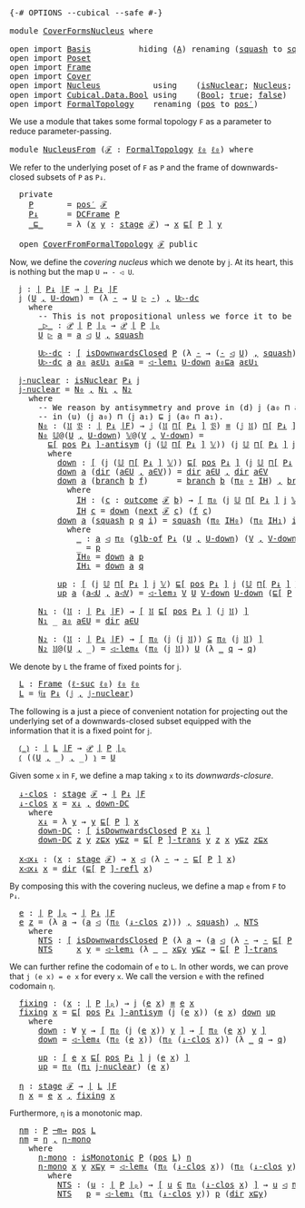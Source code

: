 <pre class="Agda"><a id="5" class="Symbol">{-#</a> <a id="9" class="Keyword">OPTIONS</a> <a id="17" class="Pragma">--cubical</a> <a id="27" class="Pragma">--safe</a> <a id="34" class="Symbol">#-}</a>

<a id="39" class="Keyword">module</a> <a id="46" href="CoverFormsNucleus.html" class="Module">CoverFormsNucleus</a> <a id="64" class="Keyword">where</a>

<a id="71" class="Keyword">open</a> <a id="76" class="Keyword">import</a> <a id="83" href="Basis.html" class="Module">Basis</a>          <a id="98" class="Keyword">hiding</a> <a id="105" class="Symbol">(</a><a id="106" href="Basis.html#2379" class="Generalizable">A</a><a id="107" class="Symbol">)</a> <a id="109" class="Keyword">renaming</a> <a id="118" class="Symbol">(</a><a id="119" href="Basis.html#6207" class="InductiveConstructor">squash</a> <a id="126" class="Symbol">to</a> <a id="∥_∥.squash"></a><a id="129" href="CoverFormsNucleus.html#129" class="InductiveConstructor">squash′</a><a id="136" class="Symbol">)</a>
<a id="138" class="Keyword">open</a> <a id="143" class="Keyword">import</a> <a id="150" href="Poset.html" class="Module">Poset</a>
<a id="156" class="Keyword">open</a> <a id="161" class="Keyword">import</a> <a id="168" href="Frame.html" class="Module">Frame</a>
<a id="174" class="Keyword">open</a> <a id="179" class="Keyword">import</a> <a id="186" href="Cover.html" class="Module">Cover</a>
<a id="192" class="Keyword">open</a> <a id="197" class="Keyword">import</a> <a id="204" href="Nucleus.html" class="Module">Nucleus</a>           <a id="222" class="Keyword">using</a>    <a id="231" class="Symbol">(</a><a id="232" href="Nucleus.html#203" class="Function">isNuclear</a><a id="241" class="Symbol">;</a> <a id="243" href="Nucleus.html#502" class="Function">Nucleus</a><a id="250" class="Symbol">;</a> <a id="252" href="Nucleus.html#3534" class="Function">𝔣𝔦𝔵</a><a id="255" class="Symbol">;</a> <a id="257" href="Nucleus.html#842" class="Function">idem</a><a id="261" class="Symbol">)</a>
<a id="263" class="Keyword">open</a> <a id="268" class="Keyword">import</a> <a id="275" href="Cubical.Data.Bool.html" class="Module">Cubical.Data.Bool</a> <a id="293" class="Keyword">using</a>    <a id="302" class="Symbol">(</a><a id="303" href="Agda.Builtin.Bool.html#163" class="Datatype">Bool</a><a id="307" class="Symbol">;</a> <a id="309" href="Agda.Builtin.Bool.html#188" class="InductiveConstructor">true</a><a id="313" class="Symbol">;</a> <a id="315" href="Agda.Builtin.Bool.html#182" class="InductiveConstructor">false</a><a id="320" class="Symbol">)</a>
<a id="322" class="Keyword">open</a> <a id="327" class="Keyword">import</a> <a id="334" href="FormalTopology.html" class="Module">FormalTopology</a>    <a id="352" class="Keyword">renaming</a> <a id="361" class="Symbol">(</a><a id="362" href="FormalTopology.html#1525" class="Function">pos</a> <a id="366" class="Symbol">to</a> <a id="pos"></a><a id="369" href="CoverFormsNucleus.html#369" class="Function">pos′</a><a id="373" class="Symbol">)</a>
</pre>
We use a module that takes some formal topology `F` as a parameter to reduce
parameter-passing.

<pre class="Agda"><a id="481" class="Keyword">module</a> <a id="NucleusFrom"></a><a id="488" href="CoverFormsNucleus.html#488" class="Module">NucleusFrom</a> <a id="500" class="Symbol">(</a><a id="501" href="CoverFormsNucleus.html#501" class="Bound">ℱ</a> <a id="503" class="Symbol">:</a> <a id="505" href="FormalTopology.html#1345" class="Function">FormalTopology</a> <a id="520" href="Basis.html#2320" class="Generalizable">ℓ₀</a> <a id="523" href="Basis.html#2320" class="Generalizable">ℓ₀</a><a id="525" class="Symbol">)</a> <a id="527" class="Keyword">where</a>
</pre>
We refer to the underlying poset of `F` as `P` and the frame of downwards-closed subsets
of `P` as `P↓`.

<pre class="Agda">  <a id="650" class="Keyword">private</a>
    <a id="NucleusFrom.P"></a><a id="662" href="CoverFormsNucleus.html#662" class="Function">P</a>       <a id="670" class="Symbol">=</a> <a id="672" href="CoverFormsNucleus.html#369" class="Function">pos′</a> <a id="677" href="CoverFormsNucleus.html#501" class="Bound">ℱ</a>
    <a id="NucleusFrom.P↓"></a><a id="683" href="CoverFormsNucleus.html#683" class="Function">P↓</a>      <a id="691" class="Symbol">=</a> <a id="693" href="Frame.html#15894" class="Function">DCFrame</a> <a id="701" href="CoverFormsNucleus.html#662" class="Function">P</a>
    <a id="NucleusFrom._⊑_"></a><a id="707" href="CoverFormsNucleus.html#707" class="Function Operator">_⊑_</a>     <a id="715" class="Symbol">=</a> <a id="717" class="Symbol">λ</a> <a id="719" class="Symbol">(</a><a id="720" href="CoverFormsNucleus.html#720" class="Bound">x</a> <a id="722" href="CoverFormsNucleus.html#722" class="Bound">y</a> <a id="724" class="Symbol">:</a> <a id="726" href="FormalTopology.html#1665" class="Function">stage</a> <a id="732" href="CoverFormsNucleus.html#501" class="Bound">ℱ</a><a id="733" class="Symbol">)</a> <a id="735" class="Symbol">→</a> <a id="737" href="CoverFormsNucleus.html#720" class="Bound">x</a> <a id="739" href="Poset.html#2551" class="Function">⊑[</a> <a id="742" href="CoverFormsNucleus.html#662" class="Function">P</a> <a id="744" href="Poset.html#2551" class="Function">]</a> <a id="746" href="CoverFormsNucleus.html#722" class="Bound">y</a>

  <a id="751" class="Keyword">open</a> <a id="756" href="Cover.html#378" class="Module">CoverFromFormalTopology</a> <a id="780" href="CoverFormsNucleus.html#501" class="Bound">ℱ</a> <a id="782" class="Keyword">public</a>
</pre>
Now, we define the *covering nucleus* which we denote by `𝕛`. At its heart, this is
nothing but the map `U ↦ - ◁ U`.

<pre class="Agda">  <a id="NucleusFrom.𝕛"></a><a id="918" href="CoverFormsNucleus.html#918" class="Function">𝕛</a> <a id="920" class="Symbol">:</a> <a id="922" href="Frame.html#3440" class="Function Operator">∣</a> <a id="924" href="CoverFormsNucleus.html#683" class="Function">P↓</a> <a id="927" href="Frame.html#3440" class="Function Operator">∣F</a> <a id="930" class="Symbol">→</a> <a id="932" href="Frame.html#3440" class="Function Operator">∣</a> <a id="934" href="CoverFormsNucleus.html#683" class="Function">P↓</a> <a id="937" href="Frame.html#3440" class="Function Operator">∣F</a>
  <a id="942" href="CoverFormsNucleus.html#918" class="Function">𝕛</a> <a id="944" class="Symbol">(</a><a id="945" href="CoverFormsNucleus.html#945" class="Bound">U</a> <a id="947" href="Agda.Builtin.Sigma.html#236" class="InductiveConstructor Operator">,</a> <a id="949" href="CoverFormsNucleus.html#949" class="Bound">U-down</a><a id="955" class="Symbol">)</a> <a id="957" class="Symbol">=</a> <a id="959" class="Symbol">(λ</a> <a id="962" href="CoverFormsNucleus.html#962" class="Bound">-</a> <a id="964" class="Symbol">→</a> <a id="966" href="CoverFormsNucleus.html#945" class="Bound">U</a> <a id="968" href="CoverFormsNucleus.html#1083" class="Function Operator">▷</a> <a id="970" href="CoverFormsNucleus.html#962" class="Bound">-</a><a id="971" class="Symbol">)</a> <a id="973" href="Agda.Builtin.Sigma.html#236" class="InductiveConstructor Operator">,</a> <a id="975" href="CoverFormsNucleus.html#1145" class="Function">U▷-dc</a>
    <a id="985" class="Keyword">where</a>
      <a id="997" class="Comment">-- This is not propositional unless we force it to be using the HIT definition!</a>
      <a id="1083" href="CoverFormsNucleus.html#1083" class="Function Operator">_▷_</a> <a id="1087" class="Symbol">:</a> <a id="1089" href="Basis.html#3435" class="Function">𝒫</a> <a id="1091" href="Poset.html#2382" class="Function Operator">∣</a> <a id="1093" href="CoverFormsNucleus.html#662" class="Function">P</a> <a id="1095" href="Poset.html#2382" class="Function Operator">∣ₚ</a> <a id="1098" class="Symbol">→</a> <a id="1100" href="Basis.html#3435" class="Function">𝒫</a> <a id="1102" href="Poset.html#2382" class="Function Operator">∣</a> <a id="1104" href="CoverFormsNucleus.html#662" class="Function">P</a> <a id="1106" href="Poset.html#2382" class="Function Operator">∣ₚ</a>
      <a id="1115" href="CoverFormsNucleus.html#1115" class="Bound">U</a> <a id="1117" href="CoverFormsNucleus.html#1083" class="Function Operator">▷</a> <a id="1119" href="CoverFormsNucleus.html#1119" class="Bound">a</a> <a id="1121" class="Symbol">=</a> <a id="1123" href="CoverFormsNucleus.html#1119" class="Bound">a</a> <a id="1125" href="Cover.html#703" class="Datatype Operator">◁</a> <a id="1127" href="CoverFormsNucleus.html#1115" class="Bound">U</a> <a id="1129" href="Agda.Builtin.Sigma.html#236" class="InductiveConstructor Operator">,</a> <a id="1131" href="Cover.html#863" class="InductiveConstructor">squash</a>

      <a id="1145" href="CoverFormsNucleus.html#1145" class="Function">U▷-dc</a> <a id="1151" class="Symbol">:</a> <a id="1153" href="Cubical.Foundations.Logic.html#1299" class="Function Operator">[</a> <a id="1155" href="Poset.html#6742" class="Function">isDownwardsClosed</a> <a id="1173" href="CoverFormsNucleus.html#662" class="Function">P</a> <a id="1175" class="Symbol">(λ</a> <a id="1178" href="CoverFormsNucleus.html#1178" class="Bound">-</a> <a id="1180" class="Symbol">→</a> <a id="1182" class="Symbol">(</a><a id="1183" href="CoverFormsNucleus.html#1178" class="Bound">-</a> <a id="1185" href="Cover.html#703" class="Datatype Operator">◁</a> <a id="1187" href="CoverFormsNucleus.html#945" class="Bound">U</a><a id="1188" class="Symbol">)</a> <a id="1190" href="Agda.Builtin.Sigma.html#236" class="InductiveConstructor Operator">,</a> <a id="1192" href="Cover.html#863" class="InductiveConstructor">squash</a><a id="1198" class="Symbol">)</a> <a id="1200" href="Cubical.Foundations.Logic.html#1299" class="Function Operator">]</a>
      <a id="1208" href="CoverFormsNucleus.html#1145" class="Function">U▷-dc</a> <a id="1214" href="CoverFormsNucleus.html#1214" class="Bound">a</a> <a id="1216" href="CoverFormsNucleus.html#1216" class="Bound">a₀</a> <a id="1219" href="CoverFormsNucleus.html#1219" class="Bound">aεU₁</a> <a id="1224" href="CoverFormsNucleus.html#1224" class="Bound">a₀⊑a</a> <a id="1229" class="Symbol">=</a> <a id="1231" href="Cover.html#1171" class="Function">◁-lem₁</a> <a id="1238" href="CoverFormsNucleus.html#949" class="Bound">U-down</a> <a id="1245" href="CoverFormsNucleus.html#1224" class="Bound">a₀⊑a</a> <a id="1250" href="CoverFormsNucleus.html#1219" class="Bound">aεU₁</a>

  <a id="NucleusFrom.𝕛-nuclear"></a><a id="1258" href="CoverFormsNucleus.html#1258" class="Function">𝕛-nuclear</a> <a id="1268" class="Symbol">:</a> <a id="1270" href="Nucleus.html#203" class="Function">isNuclear</a> <a id="1280" href="CoverFormsNucleus.html#683" class="Function">P↓</a> <a id="1283" href="CoverFormsNucleus.html#918" class="Function">𝕛</a>
  <a id="1287" href="CoverFormsNucleus.html#1258" class="Function">𝕛-nuclear</a> <a id="1297" class="Symbol">=</a> <a id="1299" href="CoverFormsNucleus.html#1461" class="Function">N₀</a> <a id="1302" href="Agda.Builtin.Sigma.html#236" class="InductiveConstructor Operator">,</a> <a id="1304" href="CoverFormsNucleus.html#2386" class="Function">N₁</a> <a id="1307" href="Agda.Builtin.Sigma.html#236" class="InductiveConstructor Operator">,</a> <a id="1309" href="CoverFormsNucleus.html#2466" class="Function">N₂</a>
    <a id="1316" class="Keyword">where</a>
      <a id="1328" class="Comment">-- We reason by antisymmetry and prove in (d) 𝕛 (a₀ ⊓ a₁) ⊑ (𝕛 a₀) ⊓ (𝕛 a₁) and</a>
      <a id="1414" class="Comment">-- in (u) (𝕛 a₀) ⊓ (𝕛 a₁) ⊑ 𝕛 (a₀ ⊓ a₁).</a>
      <a id="1461" href="CoverFormsNucleus.html#1461" class="Function">N₀</a> <a id="1464" class="Symbol">:</a> <a id="1466" class="Symbol">(</a><a id="1467" href="CoverFormsNucleus.html#1467" class="Bound">𝔘</a> <a id="1469" href="CoverFormsNucleus.html#1469" class="Bound">𝔙</a> <a id="1471" class="Symbol">:</a> <a id="1473" href="Frame.html#3440" class="Function Operator">∣</a> <a id="1475" href="CoverFormsNucleus.html#683" class="Function">P↓</a> <a id="1478" href="Frame.html#3440" class="Function Operator">∣F</a><a id="1480" class="Symbol">)</a> <a id="1482" class="Symbol">→</a> <a id="1484" href="CoverFormsNucleus.html#918" class="Function">𝕛</a> <a id="1486" class="Symbol">(</a><a id="1487" href="CoverFormsNucleus.html#1467" class="Bound">𝔘</a> <a id="1489" href="Frame.html#3723" class="Function">⊓[</a> <a id="1492" href="CoverFormsNucleus.html#683" class="Function">P↓</a> <a id="1495" href="Frame.html#3723" class="Function">]</a> <a id="1497" href="CoverFormsNucleus.html#1469" class="Bound">𝔙</a><a id="1498" class="Symbol">)</a> <a id="1500" href="Agda.Builtin.Cubical.Path.html#381" class="Function Operator">≡</a> <a id="1502" class="Symbol">(</a><a id="1503" href="CoverFormsNucleus.html#918" class="Function">𝕛</a> <a id="1505" href="CoverFormsNucleus.html#1467" class="Bound">𝔘</a><a id="1506" class="Symbol">)</a> <a id="1508" href="Frame.html#3723" class="Function">⊓[</a> <a id="1511" href="CoverFormsNucleus.html#683" class="Function">P↓</a> <a id="1514" href="Frame.html#3723" class="Function">]</a> <a id="1516" class="Symbol">(</a><a id="1517" href="CoverFormsNucleus.html#918" class="Function">𝕛</a> <a id="1519" href="CoverFormsNucleus.html#1469" class="Bound">𝔙</a><a id="1520" class="Symbol">)</a>
      <a id="1528" href="CoverFormsNucleus.html#1461" class="Function">N₀</a> <a id="1531" href="CoverFormsNucleus.html#1531" class="Bound">𝕌</a><a id="1532" class="Symbol">@(</a><a id="1534" href="CoverFormsNucleus.html#1534" class="Bound">U</a> <a id="1536" href="Agda.Builtin.Sigma.html#236" class="InductiveConstructor Operator">,</a> <a id="1538" href="CoverFormsNucleus.html#1538" class="Bound">U-down</a><a id="1544" class="Symbol">)</a> <a id="1546" href="CoverFormsNucleus.html#1546" class="Bound">𝕍</a><a id="1547" class="Symbol">@(</a><a id="1549" href="CoverFormsNucleus.html#1549" class="Bound">V</a> <a id="1551" href="Agda.Builtin.Sigma.html#236" class="InductiveConstructor Operator">,</a> <a id="1553" href="CoverFormsNucleus.html#1553" class="Bound">V-down</a><a id="1559" class="Symbol">)</a> <a id="1561" class="Symbol">=</a>
        <a id="1571" href="Poset.html#3283" class="Function Operator">⊑[</a> <a id="1574" href="Frame.html#3524" class="Function">pos</a> <a id="1578" href="CoverFormsNucleus.html#683" class="Function">P↓</a> <a id="1581" href="Poset.html#3283" class="Function Operator">]-antisym</a> <a id="1591" class="Symbol">(</a><a id="1592" href="CoverFormsNucleus.html#918" class="Function">𝕛</a> <a id="1594" class="Symbol">(</a><a id="1595" href="CoverFormsNucleus.html#1531" class="Bound">𝕌</a> <a id="1597" href="Frame.html#3723" class="Function">⊓[</a> <a id="1600" href="CoverFormsNucleus.html#683" class="Function">P↓</a> <a id="1603" href="Frame.html#3723" class="Function">]</a> <a id="1605" href="CoverFormsNucleus.html#1546" class="Bound">𝕍</a><a id="1606" class="Symbol">))</a> <a id="1609" class="Symbol">(</a><a id="1610" href="CoverFormsNucleus.html#918" class="Function">𝕛</a> <a id="1612" href="CoverFormsNucleus.html#1531" class="Bound">𝕌</a> <a id="1614" href="Frame.html#3723" class="Function">⊓[</a> <a id="1617" href="CoverFormsNucleus.html#683" class="Function">P↓</a> <a id="1620" href="Frame.html#3723" class="Function">]</a> <a id="1622" href="CoverFormsNucleus.html#918" class="Function">𝕛</a> <a id="1624" href="CoverFormsNucleus.html#1546" class="Bound">𝕍</a><a id="1625" class="Symbol">)</a> <a id="1627" href="CoverFormsNucleus.html#1659" class="Function">down</a> <a id="1632" href="CoverFormsNucleus.html#2246" class="Function">up</a>
        <a id="1643" class="Keyword">where</a>
          <a id="1659" href="CoverFormsNucleus.html#1659" class="Function">down</a> <a id="1664" class="Symbol">:</a> <a id="1666" href="Cubical.Foundations.Logic.html#1299" class="Function Operator">[</a> <a id="1668" class="Symbol">(</a><a id="1669" href="CoverFormsNucleus.html#918" class="Function">𝕛</a> <a id="1671" class="Symbol">(</a><a id="1672" href="CoverFormsNucleus.html#1531" class="Bound">𝕌</a> <a id="1674" href="Frame.html#3723" class="Function">⊓[</a> <a id="1677" href="CoverFormsNucleus.html#683" class="Function">P↓</a> <a id="1680" href="Frame.html#3723" class="Function">]</a> <a id="1682" href="CoverFormsNucleus.html#1546" class="Bound">𝕍</a><a id="1683" class="Symbol">))</a> <a id="1686" href="Poset.html#2551" class="Function">⊑[</a> <a id="1689" href="Frame.html#3524" class="Function">pos</a> <a id="1693" href="CoverFormsNucleus.html#683" class="Function">P↓</a> <a id="1696" href="Poset.html#2551" class="Function">]</a> <a id="1698" class="Symbol">(</a><a id="1699" href="CoverFormsNucleus.html#918" class="Function">𝕛</a> <a id="1701" href="CoverFormsNucleus.html#1531" class="Bound">𝕌</a> <a id="1703" href="Frame.html#3723" class="Function">⊓[</a> <a id="1706" href="CoverFormsNucleus.html#683" class="Function">P↓</a> <a id="1709" href="Frame.html#3723" class="Function">]</a> <a id="1711" href="CoverFormsNucleus.html#918" class="Function">𝕛</a> <a id="1713" href="CoverFormsNucleus.html#1546" class="Bound">𝕍</a><a id="1714" class="Symbol">)</a> <a id="1716" href="Cubical.Foundations.Logic.html#1299" class="Function Operator">]</a>
          <a id="1728" href="CoverFormsNucleus.html#1659" class="Function">down</a> <a id="1733" href="CoverFormsNucleus.html#1733" class="Bound">a</a> <a id="1735" class="Symbol">(</a><a id="1736" href="Cover.html#762" class="InductiveConstructor">dir</a> <a id="1740" class="Symbol">(</a><a id="1741" href="CoverFormsNucleus.html#1741" class="Bound">a∈U</a> <a id="1745" href="Agda.Builtin.Sigma.html#236" class="InductiveConstructor Operator">,</a> <a id="1747" href="CoverFormsNucleus.html#1747" class="Bound">a∈V</a><a id="1750" class="Symbol">))</a> <a id="1753" class="Symbol">=</a> <a id="1755" href="Cover.html#762" class="InductiveConstructor">dir</a> <a id="1759" href="CoverFormsNucleus.html#1741" class="Bound">a∈U</a> <a id="1763" href="Agda.Builtin.Sigma.html#236" class="InductiveConstructor Operator">,</a> <a id="1765" href="Cover.html#762" class="InductiveConstructor">dir</a> <a id="1769" href="CoverFormsNucleus.html#1747" class="Bound">a∈V</a>
          <a id="1783" href="CoverFormsNucleus.html#1659" class="Function">down</a> <a id="1788" href="CoverFormsNucleus.html#1788" class="Bound">a</a> <a id="1790" class="Symbol">(</a><a id="1791" href="Cover.html#791" class="InductiveConstructor">branch</a> <a id="1798" href="CoverFormsNucleus.html#1798" class="Bound">b</a> <a id="1800" href="CoverFormsNucleus.html#1800" class="Bound">f</a><a id="1801" class="Symbol">)</a>      <a id="1808" class="Symbol">=</a> <a id="1810" href="Cover.html#791" class="InductiveConstructor">branch</a> <a id="1817" href="CoverFormsNucleus.html#1798" class="Bound">b</a> <a id="1819" class="Symbol">(</a><a id="1820" href="Basis.html#955" class="Field">π₀</a> <a id="1823" href="Cubical.Foundations.Function.html#402" class="Function Operator">∘</a> <a id="1825" href="CoverFormsNucleus.html#1882" class="Function">IH</a><a id="1827" class="Symbol">)</a> <a id="1829" href="Agda.Builtin.Sigma.html#236" class="InductiveConstructor Operator">,</a> <a id="1831" href="Cover.html#791" class="InductiveConstructor">branch</a> <a id="1838" href="CoverFormsNucleus.html#1798" class="Bound">b</a> <a id="1840" class="Symbol">(</a><a id="1841" href="Basis.html#966" class="Field">π₁</a> <a id="1844" href="Cubical.Foundations.Function.html#402" class="Function Operator">∘</a> <a id="1846" href="CoverFormsNucleus.html#1882" class="Function">IH</a><a id="1848" class="Symbol">)</a>
            <a id="1862" class="Keyword">where</a>
              <a id="1882" href="CoverFormsNucleus.html#1882" class="Function">IH</a> <a id="1885" class="Symbol">:</a> <a id="1887" class="Symbol">(</a><a id="1888" href="CoverFormsNucleus.html#1888" class="Bound">c</a> <a id="1890" class="Symbol">:</a> <a id="1892" href="FormalTopology.html#1852" class="Function">outcome</a> <a id="1900" href="CoverFormsNucleus.html#501" class="Bound">ℱ</a> <a id="1902" href="CoverFormsNucleus.html#1798" class="Bound">b</a><a id="1903" class="Symbol">)</a> <a id="1905" class="Symbol">→</a> <a id="1907" href="Cubical.Foundations.Logic.html#1299" class="Function Operator">[</a> <a id="1909" href="Basis.html#955" class="Field">π₀</a> <a id="1912" class="Symbol">(</a><a id="1913" href="CoverFormsNucleus.html#918" class="Function">𝕛</a> <a id="1915" href="CoverFormsNucleus.html#1531" class="Bound">𝕌</a> <a id="1917" href="Frame.html#3723" class="Function">⊓[</a> <a id="1920" href="CoverFormsNucleus.html#683" class="Function">P↓</a> <a id="1923" href="Frame.html#3723" class="Function">]</a> <a id="1925" href="CoverFormsNucleus.html#918" class="Function">𝕛</a> <a id="1927" href="CoverFormsNucleus.html#1546" class="Bound">𝕍</a><a id="1928" class="Symbol">)</a> <a id="1930" class="Symbol">(</a><a id="1931" href="FormalTopology.html#1978" class="Function">next</a> <a id="1936" href="CoverFormsNucleus.html#501" class="Bound">ℱ</a> <a id="1938" href="CoverFormsNucleus.html#1888" class="Bound">c</a><a id="1939" class="Symbol">)</a> <a id="1941" href="Cubical.Foundations.Logic.html#1299" class="Function Operator">]</a>
              <a id="1957" href="CoverFormsNucleus.html#1882" class="Function">IH</a> <a id="1960" href="CoverFormsNucleus.html#1960" class="Bound">c</a> <a id="1962" class="Symbol">=</a> <a id="1964" href="CoverFormsNucleus.html#1659" class="Function">down</a> <a id="1969" class="Symbol">(</a><a id="1970" href="FormalTopology.html#1978" class="Function">next</a> <a id="1975" href="CoverFormsNucleus.html#501" class="Bound">ℱ</a> <a id="1977" href="CoverFormsNucleus.html#1960" class="Bound">c</a><a id="1978" class="Symbol">)</a> <a id="1980" class="Symbol">(</a><a id="1981" href="CoverFormsNucleus.html#1800" class="Bound">f</a> <a id="1983" href="CoverFormsNucleus.html#1960" class="Bound">c</a><a id="1984" class="Symbol">)</a>
          <a id="1996" href="CoverFormsNucleus.html#1659" class="Function">down</a> <a id="2001" href="CoverFormsNucleus.html#2001" class="Bound">a</a> <a id="2003" class="Symbol">(</a><a id="2004" href="Cover.html#863" class="InductiveConstructor">squash</a> <a id="2011" href="CoverFormsNucleus.html#2011" class="Bound">p</a> <a id="2013" href="CoverFormsNucleus.html#2013" class="Bound">q</a> <a id="2015" href="CoverFormsNucleus.html#2015" class="Bound">i</a><a id="2016" class="Symbol">)</a> <a id="2018" class="Symbol">=</a> <a id="2020" href="Cover.html#863" class="InductiveConstructor">squash</a> <a id="2027" class="Symbol">(</a><a id="2028" href="Basis.html#955" class="Field">π₀</a> <a id="2031" href="CoverFormsNucleus.html#2191" class="Function">IH₀</a><a id="2034" class="Symbol">)</a> <a id="2036" class="Symbol">(</a><a id="2037" href="Basis.html#955" class="Field">π₀</a> <a id="2040" href="CoverFormsNucleus.html#2220" class="Function">IH₁</a><a id="2043" class="Symbol">)</a> <a id="2045" href="CoverFormsNucleus.html#2015" class="Bound">i</a> <a id="2047" href="Agda.Builtin.Sigma.html#236" class="InductiveConstructor Operator">,</a> <a id="2049" href="Cover.html#863" class="InductiveConstructor">squash</a> <a id="2056" class="Symbol">(</a><a id="2057" href="Basis.html#966" class="Field">π₁</a> <a id="2060" href="CoverFormsNucleus.html#2191" class="Function">IH₀</a><a id="2063" class="Symbol">)</a> <a id="2065" class="Symbol">(</a><a id="2066" href="Basis.html#966" class="Field">π₁</a> <a id="2069" href="CoverFormsNucleus.html#2220" class="Function">IH₁</a><a id="2072" class="Symbol">)</a> <a id="2074" href="CoverFormsNucleus.html#2015" class="Bound">i</a>
            <a id="2088" class="Keyword">where</a>
              <a id="2108" href="CoverFormsNucleus.html#2108" class="Function">_</a> <a id="2110" class="Symbol">:</a> <a id="2112" href="CoverFormsNucleus.html#2001" class="Bound">a</a> <a id="2114" href="Cover.html#703" class="Datatype Operator">◁</a> <a id="2116" href="Basis.html#955" class="Field">π₀</a> <a id="2119" class="Symbol">(</a><a id="2120" href="Frame.html#3723" class="Function">glb-of</a> <a id="2127" href="CoverFormsNucleus.html#683" class="Function">P↓</a> <a id="2130" class="Symbol">(</a><a id="2131" href="CoverFormsNucleus.html#1534" class="Bound">U</a> <a id="2133" href="Agda.Builtin.Sigma.html#236" class="InductiveConstructor Operator">,</a> <a id="2135" href="CoverFormsNucleus.html#1538" class="Bound">U-down</a><a id="2141" class="Symbol">)</a> <a id="2143" class="Symbol">(</a><a id="2144" href="CoverFormsNucleus.html#1549" class="Bound">V</a> <a id="2146" href="Agda.Builtin.Sigma.html#236" class="InductiveConstructor Operator">,</a> <a id="2148" href="CoverFormsNucleus.html#1553" class="Bound">V-down</a><a id="2154" class="Symbol">))</a>
              <a id="2171" class="Symbol">_</a> <a id="2173" class="Symbol">=</a> <a id="2175" href="CoverFormsNucleus.html#2011" class="Bound">p</a>
              <a id="2191" href="CoverFormsNucleus.html#2191" class="Function">IH₀</a> <a id="2195" class="Symbol">=</a> <a id="2197" href="CoverFormsNucleus.html#1659" class="Function">down</a> <a id="2202" href="CoverFormsNucleus.html#2001" class="Bound">a</a> <a id="2204" href="CoverFormsNucleus.html#2011" class="Bound">p</a>
              <a id="2220" href="CoverFormsNucleus.html#2220" class="Function">IH₁</a> <a id="2224" class="Symbol">=</a> <a id="2226" href="CoverFormsNucleus.html#1659" class="Function">down</a> <a id="2231" href="CoverFormsNucleus.html#2001" class="Bound">a</a> <a id="2233" href="CoverFormsNucleus.html#2013" class="Bound">q</a>

          <a id="2246" href="CoverFormsNucleus.html#2246" class="Function">up</a> <a id="2249" class="Symbol">:</a> <a id="2251" href="Cubical.Foundations.Logic.html#1299" class="Function Operator">[</a> <a id="2253" class="Symbol">(</a><a id="2254" href="CoverFormsNucleus.html#918" class="Function">𝕛</a> <a id="2256" href="CoverFormsNucleus.html#1531" class="Bound">𝕌</a> <a id="2258" href="Frame.html#3723" class="Function">⊓[</a> <a id="2261" href="CoverFormsNucleus.html#683" class="Function">P↓</a> <a id="2264" href="Frame.html#3723" class="Function">]</a> <a id="2266" href="CoverFormsNucleus.html#918" class="Function">𝕛</a> <a id="2268" href="CoverFormsNucleus.html#1546" class="Bound">𝕍</a><a id="2269" class="Symbol">)</a> <a id="2271" href="Poset.html#2551" class="Function">⊑[</a> <a id="2274" href="Frame.html#3524" class="Function">pos</a> <a id="2278" href="CoverFormsNucleus.html#683" class="Function">P↓</a> <a id="2281" href="Poset.html#2551" class="Function">]</a> <a id="2283" href="CoverFormsNucleus.html#918" class="Function">𝕛</a> <a id="2285" class="Symbol">(</a><a id="2286" href="CoverFormsNucleus.html#1531" class="Bound">𝕌</a> <a id="2288" href="Frame.html#3723" class="Function">⊓[</a> <a id="2291" href="CoverFormsNucleus.html#683" class="Function">P↓</a> <a id="2294" href="Frame.html#3723" class="Function">]</a> <a id="2296" href="CoverFormsNucleus.html#1546" class="Bound">𝕍</a><a id="2297" class="Symbol">)</a> <a id="2299" href="Cubical.Foundations.Logic.html#1299" class="Function Operator">]</a>
          <a id="2311" href="CoverFormsNucleus.html#2246" class="Function">up</a> <a id="2314" href="CoverFormsNucleus.html#2314" class="Bound">a</a> <a id="2316" class="Symbol">(</a><a id="2317" href="CoverFormsNucleus.html#2317" class="Bound">a◁U</a> <a id="2321" href="Agda.Builtin.Sigma.html#236" class="InductiveConstructor Operator">,</a> <a id="2323" href="CoverFormsNucleus.html#2323" class="Bound">a◁V</a><a id="2326" class="Symbol">)</a> <a id="2328" class="Symbol">=</a> <a id="2330" href="Cover.html#2305" class="Function">◁-lem₃</a> <a id="2337" href="CoverFormsNucleus.html#1549" class="Bound">V</a> <a id="2339" href="CoverFormsNucleus.html#1534" class="Bound">U</a> <a id="2341" href="CoverFormsNucleus.html#1553" class="Bound">V-down</a> <a id="2348" href="CoverFormsNucleus.html#1538" class="Bound">U-down</a> <a id="2355" class="Symbol">(</a><a id="2356" href="Poset.html#3014" class="Function Operator">⊑[</a> <a id="2359" href="CoverFormsNucleus.html#662" class="Function">P</a> <a id="2361" href="Poset.html#3014" class="Function Operator">]-refl</a> <a id="2368" href="CoverFormsNucleus.html#2314" class="Bound">a</a><a id="2369" class="Symbol">)</a> <a id="2371" href="CoverFormsNucleus.html#2323" class="Bound">a◁V</a> <a id="2375" href="CoverFormsNucleus.html#2317" class="Bound">a◁U</a>

      <a id="2386" href="CoverFormsNucleus.html#2386" class="Function">N₁</a> <a id="2389" class="Symbol">:</a> <a id="2391" class="Symbol">(</a><a id="2392" href="CoverFormsNucleus.html#2392" class="Bound">𝔘</a> <a id="2394" class="Symbol">:</a> <a id="2396" href="Frame.html#3440" class="Function Operator">∣</a> <a id="2398" href="CoverFormsNucleus.html#683" class="Function">P↓</a> <a id="2401" href="Frame.html#3440" class="Function Operator">∣F</a><a id="2403" class="Symbol">)</a> <a id="2405" class="Symbol">→</a> <a id="2407" href="Cubical.Foundations.Logic.html#1299" class="Function Operator">[</a> <a id="2409" href="CoverFormsNucleus.html#2392" class="Bound">𝔘</a> <a id="2411" href="Poset.html#2551" class="Function">⊑[</a> <a id="2414" href="Frame.html#3524" class="Function">pos</a> <a id="2418" href="CoverFormsNucleus.html#683" class="Function">P↓</a> <a id="2421" href="Poset.html#2551" class="Function">]</a> <a id="2423" class="Symbol">(</a><a id="2424" href="CoverFormsNucleus.html#918" class="Function">𝕛</a> <a id="2426" href="CoverFormsNucleus.html#2392" class="Bound">𝔘</a><a id="2427" class="Symbol">)</a> <a id="2429" href="Cubical.Foundations.Logic.html#1299" class="Function Operator">]</a>
      <a id="2437" href="CoverFormsNucleus.html#2386" class="Function">N₁</a> <a id="2440" class="Symbol">_</a> <a id="2442" href="CoverFormsNucleus.html#2442" class="Bound">a₀</a> <a id="2445" href="CoverFormsNucleus.html#2445" class="Bound">a∈U</a> <a id="2449" class="Symbol">=</a> <a id="2451" href="Cover.html#762" class="InductiveConstructor">dir</a> <a id="2455" href="CoverFormsNucleus.html#2445" class="Bound">a∈U</a>

      <a id="2466" href="CoverFormsNucleus.html#2466" class="Function">N₂</a> <a id="2469" class="Symbol">:</a> <a id="2471" class="Symbol">(</a><a id="2472" href="CoverFormsNucleus.html#2472" class="Bound">𝔘</a> <a id="2474" class="Symbol">:</a> <a id="2476" href="Frame.html#3440" class="Function Operator">∣</a> <a id="2478" href="CoverFormsNucleus.html#683" class="Function">P↓</a> <a id="2481" href="Frame.html#3440" class="Function Operator">∣F</a><a id="2483" class="Symbol">)</a> <a id="2485" class="Symbol">→</a> <a id="2487" href="Cubical.Foundations.Logic.html#1299" class="Function Operator">[</a> <a id="2489" href="Basis.html#955" class="Field">π₀</a> <a id="2492" class="Symbol">(</a><a id="2493" href="CoverFormsNucleus.html#918" class="Function">𝕛</a> <a id="2495" class="Symbol">(</a><a id="2496" href="CoverFormsNucleus.html#918" class="Function">𝕛</a> <a id="2498" href="CoverFormsNucleus.html#2472" class="Bound">𝔘</a><a id="2499" class="Symbol">))</a> <a id="2502" href="Basis.html#3811" class="Function Operator">⊆</a> <a id="2504" href="Basis.html#955" class="Field">π₀</a> <a id="2507" class="Symbol">(</a><a id="2508" href="CoverFormsNucleus.html#918" class="Function">𝕛</a> <a id="2510" href="CoverFormsNucleus.html#2472" class="Bound">𝔘</a><a id="2511" class="Symbol">)</a> <a id="2513" href="Cubical.Foundations.Logic.html#1299" class="Function Operator">]</a>
      <a id="2521" href="CoverFormsNucleus.html#2466" class="Function">N₂</a> <a id="2524" href="CoverFormsNucleus.html#2524" class="Bound">𝔘</a><a id="2525" class="Symbol">@(</a><a id="2527" href="CoverFormsNucleus.html#2527" class="Bound">U</a> <a id="2529" href="Agda.Builtin.Sigma.html#236" class="InductiveConstructor Operator">,</a> <a id="2531" class="Symbol">_)</a> <a id="2534" class="Symbol">=</a> <a id="2536" href="Cover.html#3008" class="Function">◁-lem₄</a> <a id="2543" class="Symbol">(</a><a id="2544" href="Basis.html#955" class="Field">π₀</a> <a id="2547" class="Symbol">(</a><a id="2548" href="CoverFormsNucleus.html#918" class="Function">𝕛</a> <a id="2550" href="CoverFormsNucleus.html#2524" class="Bound">𝔘</a><a id="2551" class="Symbol">))</a> <a id="2554" href="CoverFormsNucleus.html#2527" class="Bound">U</a> <a id="2556" class="Symbol">(λ</a> <a id="2559" href="CoverFormsNucleus.html#2559" class="Bound">_</a> <a id="2561" href="CoverFormsNucleus.html#2561" class="Bound">q</a> <a id="2563" class="Symbol">→</a> <a id="2565" href="CoverFormsNucleus.html#2561" class="Bound">q</a><a id="2566" class="Symbol">)</a>
</pre>
We denote by `L` the frame of fixed points for `𝕛`.

<pre class="Agda">  <a id="NucleusFrom.L"></a><a id="2632" href="CoverFormsNucleus.html#2632" class="Function">L</a> <a id="2634" class="Symbol">:</a> <a id="2636" href="Frame.html#3257" class="Function">Frame</a> <a id="2642" class="Symbol">(</a><a id="2643" href="Cubical.Core.Primitives.html#1174" class="Primitive">ℓ-suc</a> <a id="2649" href="CoverFormsNucleus.html#520" class="Bound">ℓ₀</a><a id="2651" class="Symbol">)</a> <a id="2653" href="CoverFormsNucleus.html#520" class="Bound">ℓ₀</a> <a id="2656" href="CoverFormsNucleus.html#520" class="Bound">ℓ₀</a>
  <a id="2661" href="CoverFormsNucleus.html#2632" class="Function">L</a> <a id="2663" class="Symbol">=</a> <a id="2665" href="Nucleus.html#3534" class="Function">𝔣𝔦𝔵</a> <a id="2669" href="CoverFormsNucleus.html#683" class="Function">P↓</a> <a id="2672" class="Symbol">(</a><a id="2673" href="CoverFormsNucleus.html#918" class="Function">𝕛</a> <a id="2675" href="Agda.Builtin.Sigma.html#236" class="InductiveConstructor Operator">,</a> <a id="2677" href="CoverFormsNucleus.html#1258" class="Function">𝕛-nuclear</a><a id="2686" class="Symbol">)</a>
</pre>
The following is a just a piece of convenient notation for projecting out the underlying
set of a downwards-closed subset equipped with the information that it is a fixed point
for `𝕛`.

<pre class="Agda">  <a id="NucleusFrom.⦅_⦆"></a><a id="2886" href="CoverFormsNucleus.html#2886" class="Function Operator">⦅_⦆</a> <a id="2890" class="Symbol">:</a> <a id="2892" href="Frame.html#3440" class="Function Operator">∣</a> <a id="2894" href="CoverFormsNucleus.html#2632" class="Function">L</a> <a id="2896" href="Frame.html#3440" class="Function Operator">∣F</a> <a id="2899" class="Symbol">→</a> <a id="2901" href="Basis.html#3435" class="Function">𝒫</a> <a id="2903" href="Poset.html#2382" class="Function Operator">∣</a> <a id="2905" href="CoverFormsNucleus.html#662" class="Function">P</a> <a id="2907" href="Poset.html#2382" class="Function Operator">∣ₚ</a>
  <a id="2912" href="CoverFormsNucleus.html#2886" class="Function Operator">⦅</a> <a id="2914" class="Symbol">((</a><a id="2916" href="CoverFormsNucleus.html#2916" class="Bound">U</a> <a id="2918" href="Agda.Builtin.Sigma.html#236" class="InductiveConstructor Operator">,</a> <a id="2920" class="Symbol">_)</a> <a id="2923" href="Agda.Builtin.Sigma.html#236" class="InductiveConstructor Operator">,</a> <a id="2925" class="Symbol">_)</a> <a id="2928" href="CoverFormsNucleus.html#2886" class="Function Operator">⦆</a> <a id="2930" class="Symbol">=</a> <a id="2932" href="CoverFormsNucleus.html#2916" class="Bound">U</a>
</pre>
Given some `x` in `F`, we define a map taking `x` to its *downwards-closure*.

<pre class="Agda">  <a id="NucleusFrom.↓-clos"></a><a id="3024" href="CoverFormsNucleus.html#3024" class="Function">↓-clos</a> <a id="3031" class="Symbol">:</a> <a id="3033" href="FormalTopology.html#1665" class="Function">stage</a> <a id="3039" href="CoverFormsNucleus.html#501" class="Bound">ℱ</a> <a id="3041" class="Symbol">→</a> <a id="3043" href="Frame.html#3440" class="Function Operator">∣</a> <a id="3045" href="CoverFormsNucleus.html#683" class="Function">P↓</a> <a id="3048" href="Frame.html#3440" class="Function Operator">∣F</a>
  <a id="3053" href="CoverFormsNucleus.html#3024" class="Function">↓-clos</a> <a id="3060" href="CoverFormsNucleus.html#3060" class="Bound">x</a> <a id="3062" class="Symbol">=</a> <a id="3064" href="CoverFormsNucleus.html#3093" class="Function">x↓</a> <a id="3067" href="Agda.Builtin.Sigma.html#236" class="InductiveConstructor Operator">,</a> <a id="3069" href="CoverFormsNucleus.html#3121" class="Function">down-DC</a>
    <a id="3081" class="Keyword">where</a>
      <a id="3093" href="CoverFormsNucleus.html#3093" class="Function">x↓</a> <a id="3096" class="Symbol">=</a> <a id="3098" class="Symbol">λ</a> <a id="3100" href="CoverFormsNucleus.html#3100" class="Bound">y</a> <a id="3102" class="Symbol">→</a> <a id="3104" href="CoverFormsNucleus.html#3100" class="Bound">y</a> <a id="3106" href="Poset.html#2551" class="Function">⊑[</a> <a id="3109" href="CoverFormsNucleus.html#662" class="Function">P</a> <a id="3111" href="Poset.html#2551" class="Function">]</a> <a id="3113" href="CoverFormsNucleus.html#3060" class="Bound">x</a>
      <a id="3121" href="CoverFormsNucleus.html#3121" class="Function">down-DC</a> <a id="3129" class="Symbol">:</a> <a id="3131" href="Cubical.Foundations.Logic.html#1299" class="Function Operator">[</a> <a id="3133" href="Poset.html#6742" class="Function">isDownwardsClosed</a> <a id="3151" href="CoverFormsNucleus.html#662" class="Function">P</a> <a id="3153" href="CoverFormsNucleus.html#3093" class="Function">x↓</a> <a id="3156" href="Cubical.Foundations.Logic.html#1299" class="Function Operator">]</a>
      <a id="3164" href="CoverFormsNucleus.html#3121" class="Function">down-DC</a> <a id="3172" href="CoverFormsNucleus.html#3172" class="Bound">z</a> <a id="3174" href="CoverFormsNucleus.html#3174" class="Bound">y</a> <a id="3176" href="CoverFormsNucleus.html#3176" class="Bound">z⊑x</a> <a id="3180" href="CoverFormsNucleus.html#3180" class="Bound">y⊑z</a> <a id="3184" class="Symbol">=</a> <a id="3186" href="Poset.html#3121" class="Function Operator">⊑[</a> <a id="3189" href="CoverFormsNucleus.html#662" class="Function">P</a> <a id="3191" href="Poset.html#3121" class="Function Operator">]-trans</a> <a id="3199" href="CoverFormsNucleus.html#3174" class="Bound">y</a> <a id="3201" href="CoverFormsNucleus.html#3172" class="Bound">z</a> <a id="3203" href="CoverFormsNucleus.html#3060" class="Bound">x</a> <a id="3205" href="CoverFormsNucleus.html#3180" class="Bound">y⊑z</a> <a id="3209" href="CoverFormsNucleus.html#3176" class="Bound">z⊑x</a>

  <a id="NucleusFrom.x◁x↓"></a><a id="3216" href="CoverFormsNucleus.html#3216" class="Function">x◁x↓</a> <a id="3221" class="Symbol">:</a> <a id="3223" class="Symbol">(</a><a id="3224" href="CoverFormsNucleus.html#3224" class="Bound">x</a> <a id="3226" class="Symbol">:</a> <a id="3228" href="FormalTopology.html#1665" class="Function">stage</a> <a id="3234" href="CoverFormsNucleus.html#501" class="Bound">ℱ</a><a id="3235" class="Symbol">)</a> <a id="3237" class="Symbol">→</a> <a id="3239" href="CoverFormsNucleus.html#3224" class="Bound">x</a> <a id="3241" href="Cover.html#703" class="Datatype Operator">◁</a> <a id="3243" class="Symbol">(λ</a> <a id="3246" href="CoverFormsNucleus.html#3246" class="Bound">-</a> <a id="3248" class="Symbol">→</a> <a id="3250" href="CoverFormsNucleus.html#3246" class="Bound">-</a> <a id="3252" href="Poset.html#2551" class="Function">⊑[</a> <a id="3255" href="CoverFormsNucleus.html#662" class="Function">P</a> <a id="3257" href="Poset.html#2551" class="Function">]</a> <a id="3259" href="CoverFormsNucleus.html#3224" class="Bound">x</a><a id="3260" class="Symbol">)</a>
  <a id="3264" href="CoverFormsNucleus.html#3216" class="Function">x◁x↓</a> <a id="3269" href="CoverFormsNucleus.html#3269" class="Bound">x</a> <a id="3271" class="Symbol">=</a> <a id="3273" href="Cover.html#762" class="InductiveConstructor">dir</a> <a id="3277" class="Symbol">(</a><a id="3278" href="Poset.html#3014" class="Function Operator">⊑[</a> <a id="3281" href="CoverFormsNucleus.html#662" class="Function">P</a> <a id="3283" href="Poset.html#3014" class="Function Operator">]-refl</a> <a id="3290" href="CoverFormsNucleus.html#3269" class="Bound">x</a><a id="3291" class="Symbol">)</a>
</pre>
By composing this with the covering nucleus, we define a map `e` from `F` to `P↓`.

<pre class="Agda">  <a id="NucleusFrom.e"></a><a id="3388" href="CoverFormsNucleus.html#3388" class="Function">e</a> <a id="3390" class="Symbol">:</a> <a id="3392" href="Poset.html#2382" class="Function Operator">∣</a> <a id="3394" href="CoverFormsNucleus.html#662" class="Function">P</a> <a id="3396" href="Poset.html#2382" class="Function Operator">∣ₚ</a> <a id="3399" class="Symbol">→</a> <a id="3401" href="Frame.html#3440" class="Function Operator">∣</a> <a id="3403" href="CoverFormsNucleus.html#683" class="Function">P↓</a> <a id="3406" href="Frame.html#3440" class="Function Operator">∣F</a>
  <a id="3411" href="CoverFormsNucleus.html#3388" class="Function">e</a> <a id="3413" href="CoverFormsNucleus.html#3413" class="Bound">z</a> <a id="3415" class="Symbol">=</a> <a id="3417" class="Symbol">(λ</a> <a id="3420" href="CoverFormsNucleus.html#3420" class="Bound">a</a> <a id="3422" class="Symbol">→</a> <a id="3424" class="Symbol">(</a><a id="3425" href="CoverFormsNucleus.html#3420" class="Bound">a</a> <a id="3427" href="Cover.html#703" class="Datatype Operator">◁</a> <a id="3429" class="Symbol">(</a><a id="3430" href="Basis.html#955" class="Field">π₀</a> <a id="3433" class="Symbol">(</a><a id="3434" href="CoverFormsNucleus.html#3024" class="Function">↓-clos</a> <a id="3441" href="CoverFormsNucleus.html#3413" class="Bound">z</a><a id="3442" class="Symbol">)))</a> <a id="3446" href="Agda.Builtin.Sigma.html#236" class="InductiveConstructor Operator">,</a> <a id="3448" href="Cover.html#863" class="InductiveConstructor">squash</a><a id="3454" class="Symbol">)</a> <a id="3456" href="Agda.Builtin.Sigma.html#236" class="InductiveConstructor Operator">,</a> <a id="3458" href="CoverFormsNucleus.html#3478" class="Function">NTS</a>
    <a id="3466" class="Keyword">where</a>
      <a id="3478" href="CoverFormsNucleus.html#3478" class="Function">NTS</a> <a id="3482" class="Symbol">:</a> <a id="3484" href="Cubical.Foundations.Logic.html#1299" class="Function Operator">[</a> <a id="3486" href="Poset.html#6742" class="Function">isDownwardsClosed</a> <a id="3504" href="CoverFormsNucleus.html#662" class="Function">P</a> <a id="3506" class="Symbol">(λ</a> <a id="3509" href="CoverFormsNucleus.html#3509" class="Bound">a</a> <a id="3511" class="Symbol">→</a> <a id="3513" class="Symbol">(</a><a id="3514" href="CoverFormsNucleus.html#3509" class="Bound">a</a> <a id="3516" href="Cover.html#703" class="Datatype Operator">◁</a> <a id="3518" class="Symbol">(λ</a> <a id="3521" href="CoverFormsNucleus.html#3521" class="Bound">-</a> <a id="3523" class="Symbol">→</a> <a id="3525" href="CoverFormsNucleus.html#3521" class="Bound">-</a> <a id="3527" href="Poset.html#2551" class="Function">⊑[</a> <a id="3530" href="CoverFormsNucleus.html#662" class="Function">P</a> <a id="3532" href="Poset.html#2551" class="Function">]</a> <a id="3534" href="CoverFormsNucleus.html#3413" class="Bound">z</a><a id="3535" class="Symbol">))</a> <a id="3538" href="Agda.Builtin.Sigma.html#236" class="InductiveConstructor Operator">,</a> <a id="3540" href="Cover.html#863" class="InductiveConstructor">squash</a><a id="3546" class="Symbol">)</a> <a id="3548" href="Cubical.Foundations.Logic.html#1299" class="Function Operator">]</a>
      <a id="3556" href="CoverFormsNucleus.html#3478" class="Function">NTS</a> <a id="3560" class="Symbol">_</a> <a id="3562" class="Symbol">_</a> <a id="3564" href="CoverFormsNucleus.html#3564" class="Bound">x</a> <a id="3566" href="CoverFormsNucleus.html#3566" class="Bound">y</a> <a id="3568" class="Symbol">=</a> <a id="3570" href="Cover.html#1171" class="Function">◁-lem₁</a> <a id="3577" class="Symbol">(λ</a> <a id="3580" href="CoverFormsNucleus.html#3580" class="Bound">_</a> <a id="3582" href="CoverFormsNucleus.html#3582" class="Bound">_</a> <a id="3584" href="CoverFormsNucleus.html#3584" class="Bound">x⊑y</a> <a id="3588" href="CoverFormsNucleus.html#3588" class="Bound">y⊑z</a> <a id="3592" class="Symbol">→</a> <a id="3594" href="Poset.html#3121" class="Function Operator">⊑[</a> <a id="3597" href="CoverFormsNucleus.html#662" class="Function">P</a> <a id="3599" href="Poset.html#3121" class="Function Operator">]-trans</a> <a id="3607" class="Symbol">_</a> <a id="3609" class="Symbol">_</a> <a id="3611" href="CoverFormsNucleus.html#3413" class="Bound">z</a> <a id="3613" href="CoverFormsNucleus.html#3588" class="Bound">y⊑z</a> <a id="3617" href="CoverFormsNucleus.html#3584" class="Bound">x⊑y</a><a id="3620" class="Symbol">)</a> <a id="3622" href="CoverFormsNucleus.html#3566" class="Bound">y</a> <a id="3624" href="CoverFormsNucleus.html#3564" class="Bound">x</a>
</pre>
We can further refine the codomain of `e` to `L`. In other words, we can prove that `j (e
x) = e x` for every `x`. We call the version `e` with the refined codomain `η`.

<pre class="Agda">  <a id="NucleusFrom.fixing"></a><a id="3808" href="CoverFormsNucleus.html#3808" class="Function">fixing</a> <a id="3815" class="Symbol">:</a> <a id="3817" class="Symbol">(</a><a id="3818" href="CoverFormsNucleus.html#3818" class="Bound">x</a> <a id="3820" class="Symbol">:</a> <a id="3822" href="Poset.html#2382" class="Function Operator">∣</a> <a id="3824" href="CoverFormsNucleus.html#662" class="Function">P</a> <a id="3826" href="Poset.html#2382" class="Function Operator">∣ₚ</a><a id="3828" class="Symbol">)</a> <a id="3830" class="Symbol">→</a> <a id="3832" href="CoverFormsNucleus.html#918" class="Function">𝕛</a> <a id="3834" class="Symbol">(</a><a id="3835" href="CoverFormsNucleus.html#3388" class="Function">e</a> <a id="3837" href="CoverFormsNucleus.html#3818" class="Bound">x</a><a id="3838" class="Symbol">)</a> <a id="3840" href="Agda.Builtin.Cubical.Path.html#381" class="Function Operator">≡</a> <a id="3842" href="CoverFormsNucleus.html#3388" class="Function">e</a> <a id="3844" href="CoverFormsNucleus.html#3818" class="Bound">x</a>
  <a id="3848" href="CoverFormsNucleus.html#3808" class="Function">fixing</a> <a id="3855" href="CoverFormsNucleus.html#3855" class="Bound">x</a> <a id="3857" class="Symbol">=</a> <a id="3859" href="Poset.html#3283" class="Function Operator">⊑[</a> <a id="3862" href="Frame.html#3524" class="Function">pos</a> <a id="3866" href="CoverFormsNucleus.html#683" class="Function">P↓</a> <a id="3869" href="Poset.html#3283" class="Function Operator">]-antisym</a> <a id="3879" class="Symbol">(</a><a id="3880" href="CoverFormsNucleus.html#918" class="Function">𝕛</a> <a id="3882" class="Symbol">(</a><a id="3883" href="CoverFormsNucleus.html#3388" class="Function">e</a> <a id="3885" href="CoverFormsNucleus.html#3855" class="Bound">x</a><a id="3886" class="Symbol">))</a> <a id="3889" class="Symbol">(</a><a id="3890" href="CoverFormsNucleus.html#3388" class="Function">e</a> <a id="3892" href="CoverFormsNucleus.html#3855" class="Bound">x</a><a id="3893" class="Symbol">)</a> <a id="3895" href="CoverFormsNucleus.html#3919" class="Function">down</a> <a id="3900" href="CoverFormsNucleus.html#4034" class="Function">up</a>
    <a id="3907" class="Keyword">where</a>
      <a id="3919" href="CoverFormsNucleus.html#3919" class="Function">down</a> <a id="3924" class="Symbol">:</a> <a id="3926" class="Symbol">∀</a> <a id="3928" href="CoverFormsNucleus.html#3928" class="Bound">y</a> <a id="3930" class="Symbol">→</a> <a id="3932" href="Cubical.Foundations.Logic.html#1299" class="Function Operator">[</a> <a id="3934" href="Basis.html#955" class="Field">π₀</a> <a id="3937" class="Symbol">(</a><a id="3938" href="CoverFormsNucleus.html#918" class="Function">𝕛</a> <a id="3940" class="Symbol">(</a><a id="3941" href="CoverFormsNucleus.html#3388" class="Function">e</a> <a id="3943" href="CoverFormsNucleus.html#3855" class="Bound">x</a><a id="3944" class="Symbol">))</a> <a id="3947" href="CoverFormsNucleus.html#3928" class="Bound">y</a> <a id="3949" href="Cubical.Foundations.Logic.html#1299" class="Function Operator">]</a> <a id="3951" class="Symbol">→</a> <a id="3953" href="Cubical.Foundations.Logic.html#1299" class="Function Operator">[</a> <a id="3955" href="Basis.html#955" class="Field">π₀</a> <a id="3958" class="Symbol">(</a><a id="3959" href="CoverFormsNucleus.html#3388" class="Function">e</a> <a id="3961" href="CoverFormsNucleus.html#3855" class="Bound">x</a><a id="3962" class="Symbol">)</a> <a id="3964" href="CoverFormsNucleus.html#3928" class="Bound">y</a> <a id="3966" href="Cubical.Foundations.Logic.html#1299" class="Function Operator">]</a>
      <a id="3974" href="CoverFormsNucleus.html#3919" class="Function">down</a> <a id="3979" class="Symbol">=</a> <a id="3981" href="Cover.html#3008" class="Function">◁-lem₄</a> <a id="3988" class="Symbol">(</a><a id="3989" href="Basis.html#955" class="Field">π₀</a> <a id="3992" class="Symbol">(</a><a id="3993" href="CoverFormsNucleus.html#3388" class="Function">e</a> <a id="3995" href="CoverFormsNucleus.html#3855" class="Bound">x</a><a id="3996" class="Symbol">))</a> <a id="3999" class="Symbol">(</a><a id="4000" href="Basis.html#955" class="Field">π₀</a> <a id="4003" class="Symbol">(</a><a id="4004" href="CoverFormsNucleus.html#3024" class="Function">↓-clos</a> <a id="4011" href="CoverFormsNucleus.html#3855" class="Bound">x</a><a id="4012" class="Symbol">))</a> <a id="4015" class="Symbol">(λ</a> <a id="4018" href="CoverFormsNucleus.html#4018" class="Bound">_</a> <a id="4020" href="CoverFormsNucleus.html#4020" class="Bound">q</a> <a id="4022" class="Symbol">→</a> <a id="4024" href="CoverFormsNucleus.html#4020" class="Bound">q</a><a id="4025" class="Symbol">)</a>

      <a id="4034" href="CoverFormsNucleus.html#4034" class="Function">up</a> <a id="4037" class="Symbol">:</a> <a id="4039" href="Cubical.Foundations.Logic.html#1299" class="Function Operator">[</a> <a id="4041" href="CoverFormsNucleus.html#3388" class="Function">e</a> <a id="4043" href="CoverFormsNucleus.html#3855" class="Bound">x</a> <a id="4045" href="Poset.html#2551" class="Function">⊑[</a> <a id="4048" href="Frame.html#3524" class="Function">pos</a> <a id="4052" href="CoverFormsNucleus.html#683" class="Function">P↓</a> <a id="4055" href="Poset.html#2551" class="Function">]</a> <a id="4057" href="CoverFormsNucleus.html#918" class="Function">𝕛</a> <a id="4059" class="Symbol">(</a><a id="4060" href="CoverFormsNucleus.html#3388" class="Function">e</a> <a id="4062" href="CoverFormsNucleus.html#3855" class="Bound">x</a><a id="4063" class="Symbol">)</a> <a id="4065" href="Cubical.Foundations.Logic.html#1299" class="Function Operator">]</a>
      <a id="4073" href="CoverFormsNucleus.html#4034" class="Function">up</a> <a id="4076" class="Symbol">=</a> <a id="4078" href="Basis.html#955" class="Field">π₀</a> <a id="4081" class="Symbol">(</a><a id="4082" href="Basis.html#966" class="Field">π₁</a> <a id="4085" href="CoverFormsNucleus.html#1258" class="Function">𝕛-nuclear</a><a id="4094" class="Symbol">)</a> <a id="4096" class="Symbol">(</a><a id="4097" href="CoverFormsNucleus.html#3388" class="Function">e</a> <a id="4099" href="CoverFormsNucleus.html#3855" class="Bound">x</a><a id="4100" class="Symbol">)</a>

  <a id="NucleusFrom.η"></a><a id="4105" href="CoverFormsNucleus.html#4105" class="Function">η</a> <a id="4107" class="Symbol">:</a> <a id="4109" href="FormalTopology.html#1665" class="Function">stage</a> <a id="4115" href="CoverFormsNucleus.html#501" class="Bound">ℱ</a> <a id="4117" class="Symbol">→</a> <a id="4119" href="Frame.html#3440" class="Function Operator">∣</a> <a id="4121" href="CoverFormsNucleus.html#2632" class="Function">L</a> <a id="4123" href="Frame.html#3440" class="Function Operator">∣F</a>
  <a id="4128" href="CoverFormsNucleus.html#4105" class="Function">η</a> <a id="4130" href="CoverFormsNucleus.html#4130" class="Bound">x</a> <a id="4132" class="Symbol">=</a> <a id="4134" href="CoverFormsNucleus.html#3388" class="Function">e</a> <a id="4136" href="CoverFormsNucleus.html#4130" class="Bound">x</a> <a id="4138" href="Agda.Builtin.Sigma.html#236" class="InductiveConstructor Operator">,</a> <a id="4140" href="CoverFormsNucleus.html#3808" class="Function">fixing</a> <a id="4147" href="CoverFormsNucleus.html#4130" class="Bound">x</a>
</pre>
Furthermore, `η` is a monotonic map.

<pre class="Agda">  <a id="NucleusFrom.ηm"></a><a id="4198" href="CoverFormsNucleus.html#4198" class="Function">ηm</a> <a id="4201" class="Symbol">:</a> <a id="4203" href="CoverFormsNucleus.html#662" class="Function">P</a> <a id="4205" href="Poset.html#5482" class="Function Operator">─m→</a> <a id="4209" href="Frame.html#3524" class="Function">pos</a> <a id="4213" href="CoverFormsNucleus.html#2632" class="Function">L</a>
  <a id="4217" href="CoverFormsNucleus.html#4198" class="Function">ηm</a> <a id="4220" class="Symbol">=</a> <a id="4222" href="CoverFormsNucleus.html#4105" class="Function">η</a> <a id="4224" href="Agda.Builtin.Sigma.html#236" class="InductiveConstructor Operator">,</a> <a id="4226" href="CoverFormsNucleus.html#4249" class="Function">η-mono</a>
    <a id="4237" class="Keyword">where</a>
      <a id="4249" href="CoverFormsNucleus.html#4249" class="Function">η-mono</a> <a id="4256" class="Symbol">:</a> <a id="4258" href="Poset.html#4668" class="Function">isMonotonic</a> <a id="4270" href="CoverFormsNucleus.html#662" class="Function">P</a> <a id="4272" class="Symbol">(</a><a id="4273" href="Frame.html#3524" class="Function">pos</a> <a id="4277" href="CoverFormsNucleus.html#2632" class="Function">L</a><a id="4278" class="Symbol">)</a> <a id="4280" href="CoverFormsNucleus.html#4105" class="Function">η</a>
      <a id="4288" href="CoverFormsNucleus.html#4249" class="Function">η-mono</a> <a id="4295" href="CoverFormsNucleus.html#4295" class="Bound">x</a> <a id="4297" href="CoverFormsNucleus.html#4297" class="Bound">y</a> <a id="4299" href="CoverFormsNucleus.html#4299" class="Bound">x⊑y</a> <a id="4303" class="Symbol">=</a> <a id="4305" href="Cover.html#3008" class="Function">◁-lem₄</a> <a id="4312" class="Symbol">(</a><a id="4313" href="Basis.html#955" class="Field">π₀</a> <a id="4316" class="Symbol">(</a><a id="4317" href="CoverFormsNucleus.html#3024" class="Function">↓-clos</a> <a id="4324" href="CoverFormsNucleus.html#4295" class="Bound">x</a><a id="4325" class="Symbol">))</a> <a id="4328" class="Symbol">(</a><a id="4329" href="Basis.html#955" class="Field">π₀</a> <a id="4332" class="Symbol">(</a><a id="4333" href="CoverFormsNucleus.html#3024" class="Function">↓-clos</a> <a id="4340" href="CoverFormsNucleus.html#4297" class="Bound">y</a><a id="4341" class="Symbol">))</a> <a id="4344" href="CoverFormsNucleus.html#4372" class="Function">NTS</a>
        <a id="4356" class="Keyword">where</a>
          <a id="4372" href="CoverFormsNucleus.html#4372" class="Function">NTS</a> <a id="4376" class="Symbol">:</a> <a id="4378" class="Symbol">(</a><a id="4379" href="CoverFormsNucleus.html#4379" class="Bound">u</a> <a id="4381" class="Symbol">:</a> <a id="4383" href="Poset.html#2382" class="Function Operator">∣</a> <a id="4385" href="CoverFormsNucleus.html#662" class="Function">P</a> <a id="4387" href="Poset.html#2382" class="Function Operator">∣ₚ</a><a id="4389" class="Symbol">)</a> <a id="4391" class="Symbol">→</a> <a id="4393" href="Cubical.Foundations.Logic.html#1299" class="Function Operator">[</a> <a id="4395" href="CoverFormsNucleus.html#4379" class="Bound">u</a> <a id="4397" href="Basis.html#3478" class="Function Operator">∈</a> <a id="4399" href="Basis.html#955" class="Field">π₀</a> <a id="4402" class="Symbol">(</a><a id="4403" href="CoverFormsNucleus.html#3024" class="Function">↓-clos</a> <a id="4410" href="CoverFormsNucleus.html#4295" class="Bound">x</a><a id="4411" class="Symbol">)</a> <a id="4413" href="Cubical.Foundations.Logic.html#1299" class="Function Operator">]</a> <a id="4415" class="Symbol">→</a> <a id="4417" href="CoverFormsNucleus.html#4379" class="Bound">u</a> <a id="4419" href="Cover.html#703" class="Datatype Operator">◁</a> <a id="4421" href="Basis.html#955" class="Field">π₀</a> <a id="4424" class="Symbol">(</a><a id="4425" href="CoverFormsNucleus.html#3024" class="Function">↓-clos</a> <a id="4432" href="CoverFormsNucleus.html#4297" class="Bound">y</a><a id="4433" class="Symbol">)</a>
          <a id="4445" href="CoverFormsNucleus.html#4372" class="Function">NTS</a> <a id="4449" class="Symbol">_</a> <a id="4451" href="CoverFormsNucleus.html#4451" class="Bound">p</a> <a id="4453" class="Symbol">=</a> <a id="4455" href="Cover.html#1171" class="Function">◁-lem₁</a> <a id="4462" class="Symbol">(</a><a id="4463" href="Basis.html#966" class="Field">π₁</a> <a id="4466" class="Symbol">(</a><a id="4467" href="CoverFormsNucleus.html#3024" class="Function">↓-clos</a> <a id="4474" href="CoverFormsNucleus.html#4297" class="Bound">y</a><a id="4475" class="Symbol">))</a> <a id="4478" href="CoverFormsNucleus.html#4451" class="Bound">p</a> <a id="4480" class="Symbol">(</a><a id="4481" href="Cover.html#762" class="InductiveConstructor">dir</a> <a id="4485" href="CoverFormsNucleus.html#4299" class="Bound">x⊑y</a><a id="4488" class="Symbol">)</a>
</pre>